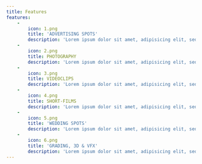 ```yaml
---
title: Features
features:
    -
        icon: 1.png
        title: 'ADVERTISING SPOTS'
        description: 'Lorem ipsum dolor sit amet, adipisicing elit, sed do eiusmod tempor incididunt ut labore et dolore magna aliqua.'
    -
        icon: 2.png
        title: PHOTOGRAPHY
        description: 'Lorem ipsum dolor sit amet, adipisicing elit, sed do eiusmod tempor incididunt ut labore et dolore magna aliqua.'
    -
        icon: 3.png
        title: VIDEOCLIPS
        description: 'Lorem ipsum dolor sit amet, adipisicing elit, sed do eiusmod tempor incididunt ut labore et dolore magna aliqua.'
    -
        icon: 4.png
        title: SHORT-FILMS
        description: 'Lorem ipsum dolor sit amet, adipisicing elit, sed do eiusmod tempor incididunt ut labore et dolore magna aliqua.'
    -
        icon: 5.png
        title: 'WEDDING SPOTS'
        description: 'Lorem ipsum dolor sit amet, adipisicing elit, sed do eiusmod tempor incididunt ut labore et dolore magna aliqua.'
    -
        icon: 6.png
        title: 'GRADING, 3D & VFX'
        description: 'Lorem ipsum dolor sit amet, adipisicing elit, sed do eiusmod tempor incididunt ut labore et dolore magna aliqua.'
---
```


